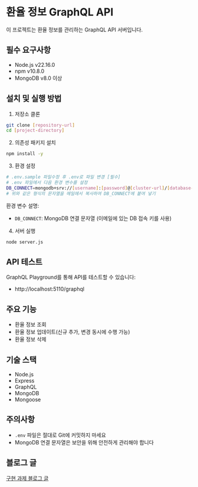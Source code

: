 # 환율 정보 GraphQL API

이 프로젝트는 환율 정보를 관리하는 GraphQL API 서버입니다.

## 필수 요구사항

- Node.js v22.16.0
- npm v10.8.0
- MongoDB v8.0 이상

## 설치 및 실행 방법

1. 저장소 클론

```bash
git clone [repository-url]
cd [project-directory]
```

2. 의존성 패키지 설치

```bash
npm install -y
```

3. 환경 설정

```bash
# .env.sample 파일수정 후 .env로 파일 변경 [필수]
# .env 파일에서 다음 환경 변수를 설정
DB_CONNECT=mongodb+srv://[username]:[password]@[cluster-url]/[database-name]
# 위와 같은 형식의 문자열을 메일에서 복사하여 DB_CONNECT에 붙여 넣기
```

환경 변수 설명:

- `DB_CONNECT`: MongoDB 연결 문자열 (이메일에 있는 DB 접속 키를 사용)

4. 서버 실행

```bash
node server.js
```

## API 테스트

GraphQL Playground를 통해 API를 테스트할 수 있습니다:

- http://localhost:5110/graphql

## 주요 기능

- 환율 정보 조회
- 환율 정보 업데이트(신규 추가, 변경 동시에 수행 가능)
- 환율 정보 삭제

## 기술 스택

- Node.js
- Express
- GraphQL
- MongoDB
- Mongoose

## 주의사항

- `.env` 파일은 절대로 Git에 커밋하지 마세요
- MongoDB 연결 문자열은 보안을 위해 안전하게 관리해야 합니다
## 블로그 글
[구현 과제 블로그 글](https://blog.naver.com/fkskdldh/223883457797)<br>
